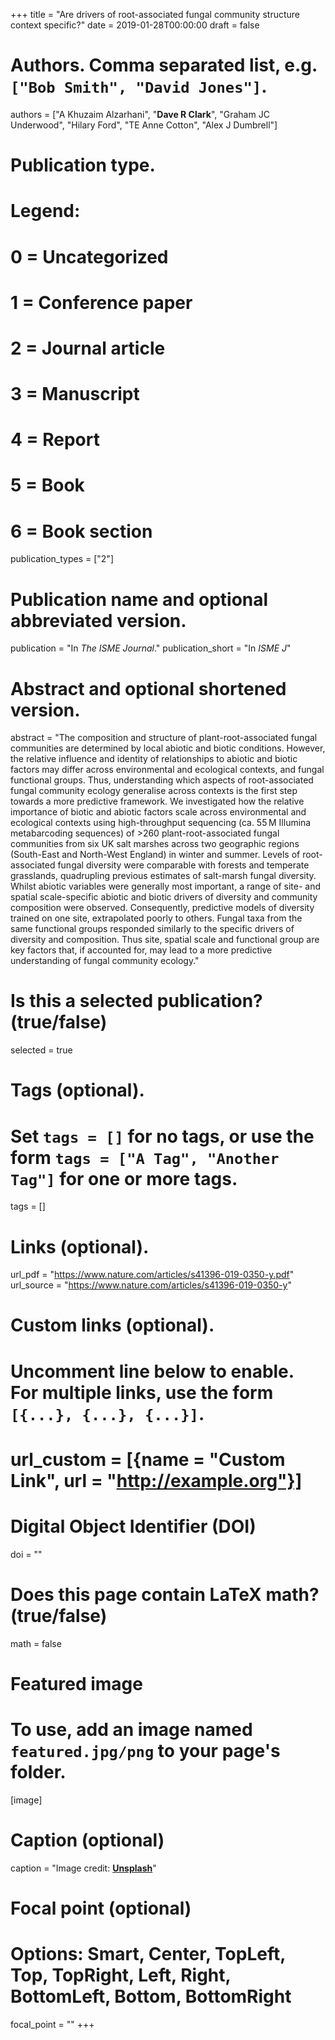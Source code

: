 +++
title = "Are drivers of root-associated fungal community structure context specific?"
date = 2019-01-28T00:00:00
draft = false

# Authors. Comma separated list, e.g. `["Bob Smith", "David Jones"]`.
authors = ["A Khuzaim Alzarhani", "**Dave R Clark**", "Graham JC Underwood", "Hilary Ford", "TE Anne Cotton", "Alex J Dumbrell"]

# Publication type.
# Legend:
# 0 = Uncategorized
# 1 = Conference paper
# 2 = Journal article
# 3 = Manuscript
# 4 = Report
# 5 = Book
# 6 = Book section
publication_types = ["2"]

# Publication name and optional abbreviated version.
publication = "In *The ISME Journal*."
publication_short = "In *ISME J*"

# Abstract and optional shortened version.
abstract = "The composition and structure of plant-root-associated fungal communities are determined by local abiotic and biotic conditions. However, the relative influence and identity of relationships to abiotic and biotic factors may differ across environmental and ecological contexts, and fungal functional groups. Thus, understanding which aspects of root-associated fungal community ecology generalise across contexts is the first step towards a more predictive framework. We investigated how the relative importance of biotic and abiotic factors scale across environmental and ecological contexts using high-throughput sequencing (ca. 55 M Illumina metabarcoding sequences) of >260 plant-root-associated fungal communities from six UK salt marshes across two geographic regions (South-East and North-West England) in winter and summer. Levels of root-associated fungal diversity were comparable with forests and temperate grasslands, quadrupling previous estimates of salt-marsh fungal diversity. Whilst abiotic variables were generally most important, a range of site- and spatial scale-specific abiotic and biotic drivers of diversity and community composition were observed. Consequently, predictive models of diversity trained on one site, extrapolated poorly to others. Fungal taxa from the same functional groups responded similarly to the specific drivers of diversity and composition. Thus site, spatial scale and functional group are key factors that, if accounted for, may lead to a more predictive understanding of fungal community ecology."

# Is this a selected publication? (true/false)
selected = true

# Tags (optional).
#   Set `tags = []` for no tags, or use the form `tags = ["A Tag", "Another Tag"]` for one or more tags.
tags = []

# Links (optional).
url_pdf = "https://www.nature.com/articles/s41396-019-0350-y.pdf"
url_source = "https://www.nature.com/articles/s41396-019-0350-y"

# Custom links (optional).
#   Uncomment line below to enable. For multiple links, use the form `[{...}, {...}, {...}]`.
# url_custom = [{name = "Custom Link", url = "http://example.org"}]

# Digital Object Identifier (DOI)
doi = ""

# Does this page contain LaTeX math? (true/false)
math = false

# Featured image
# To use, add an image named `featured.jpg/png` to your page's folder.
[image]
  # Caption (optional)
  caption = "Image credit: [**Unsplash**](https://unsplash.com/photos/pLCdAaMFLTE)"

  # Focal point (optional)
  # Options: Smart, Center, TopLeft, Top, TopRight, Left, Right, BottomLeft, Bottom, BottomRight
  focal_point = ""
+++
